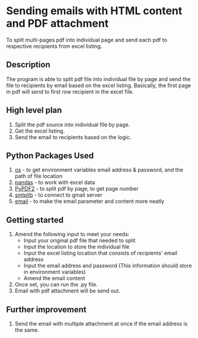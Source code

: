 # Sending emails with HTML content and PDF attachment
To split multi-pages pdf into individual page and send each pdf to respective recipients from excel listing.

## Description
The program is able to split pdf file into individual file by page and send the file to recipients by email based on the excel listing.
Basically, the first page in pdf will send to first row recipient in the excel file.

## High level plan
1. Split the pdf source into individual file by page.
2. Get the excel listing.
3. Send the email to recipients based on the logic.

## Python Packages Used
1. [os](https://docs.python.org/3/library/os.html) - to get environment variables email address & password, and the path of file location
2. [pandas](https://pandas.pydata.org/) - to work with excel data
3. [PyPDF2](https://pythonhosted.org/PyPDF2/) - to split pdf by page, to get page number
4. [smtplib](https://docs.python.org/3/library/smtplib.html) - to connect to gmail server
5. [email](https://docs.python.org/3/library/email.html) - to make the email parameter and content more neatly

## Getting started
1. Amend the following input to meet your needs:
    - Input your original pdf file that needed to split
    - Input the location to store the individual file
    - Input the excel listing location that consists of recipients' email address
    - Input the email address and password (This information should store in environment variables)
    - Amend the email content
2. Once set, you can run the .py file.
3. Email with pdf attachment will be send out.

## Further improvement
1. Send the email with multiple attachment at once if the email address is the same.
